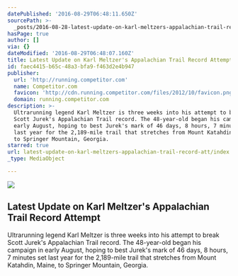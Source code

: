 ```yaml
---
datePublished: '2016-08-29T06:48:11.650Z'
sourcePath: >-
  _posts/2016-08-28-latest-update-on-karl-meltzers-appalachian-trail-record-att.md
hasPage: true
author: []
via: {}
dateModified: '2016-08-29T06:48:07.160Z'
title: Latest Update on Karl Meltzer's Appalachian Trail Record Attempt
id: faec4415-b65c-48a3-bfa9-f463d2e4b947
publisher:
  url: 'http://running.competitor.com'
  name: Competitor.com
  favicon: 'http://cdn.running.competitor.com/files/2012/10/favicon.png'
  domain: running.competitor.com
description: >-
  Ultrarunning legend Karl Meltzer is three weeks into his attempt to break
  Scott Jurek's Appalachian Trail record. The 48-year-old began his campaign in
  early August, hoping to best Jurek's mark of 46 days, 8 hours, 7 minutes set
  last year for the 2,189-mile trail that stretches from Mount Katahdin, Maine,
  to Springer Mountain, Georgia.
starred: true
url: latest-update-on-karl-meltzers-appalachian-trail-record-att/index.html
_type: MediaObject

---
```

<article style=""><img src="https://imgflo.herokuapp.com/graph/vahj1ThiexotieMo/a0952484ce68541390fe895bc533a12d/noop.jpg?input=http%3A%2F%2Fcdn.running.competitor.com%2Ffiles%2F2016%2F08%2Fcerosgallery-05-karllaceup-quarter.jpg" /><h1>Latest Update on Karl Meltzer's Appalachian Trail Record Attempt</h1><p>Ultrarunning legend Karl Meltzer is three weeks into his attempt to break Scott Jurek's Appalachian Trail record. The 48-year-old began his campaign in early August, hoping to best Jurek's mark of 46 days, 8 hours, 7 minutes set last year for the 2,189-mile trail that stretches from Mount Katahdin, Maine, to Springer Mountain, Georgia.</p></article>